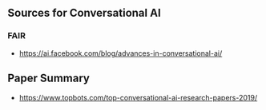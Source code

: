 ## Sources for Conversational AI 

### FAIR

- https://ai.facebook.com/blog/advances-in-conversational-ai/

## Paper Summary

- https://www.topbots.com/top-conversational-ai-research-papers-2019/
